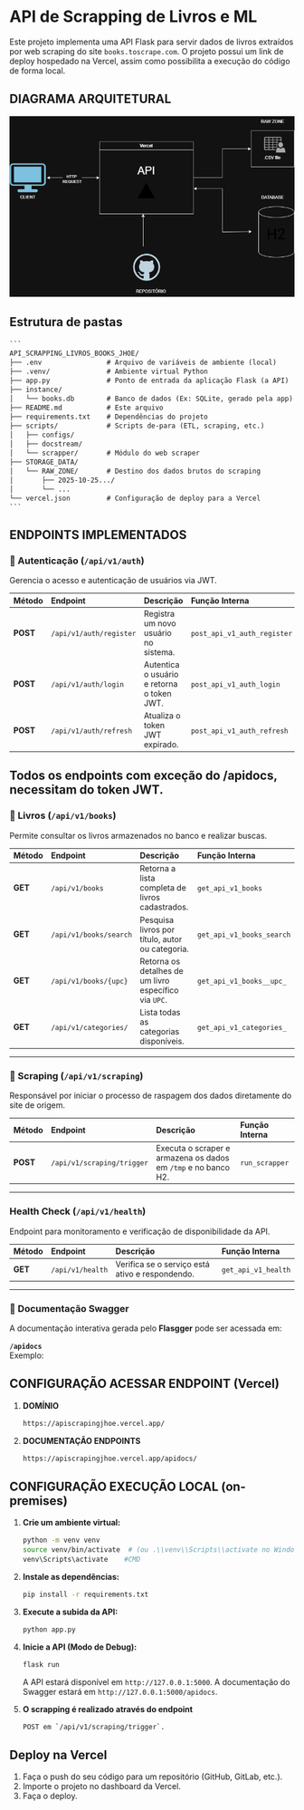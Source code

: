 # API de Scrapping de Livros e ML

Este projeto implementa uma API Flask para servir dados de livros extraídos por web scraping do site `books.toscrape.com`.
O projeto possui um link de deploy hospedado na Vercel, assim como possibilita a execução do código de forma local.

## DIAGRAMA ARQUITETURAL

![Arquitetura da API](api-scraper-books-jhoe.drawio.png)

## Estrutura de pastas

    ```
    API_SCRAPPING_LIVROS_BOOKS_JHOE/
    ├── .env                # Arquivo de variáveis de ambiente (local)
    ├── .venv/              # Ambiente virtual Python
    ├── app.py              # Ponto de entrada da aplicação Flask (a API)
    ├── instance/
    │   └── books.db        # Banco de dados (Ex: SQLite, gerado pela app)
    ├── README.md           # Este arquivo
    ├── requirements.txt    # Dependências do projeto
    ├── scripts/            # Scripts de-para (ETL, scraping, etc.)
    │   ├── configs/
    │   ├── docstream/
    │   └── scrapper/       # Módulo do web scraper
    ├── STORAGE_DATA/
    │   └── RAW_ZONE/       # Destino dos dados brutos do scraping
    │       ├── 2025-10-25.../
    │       └── ...
    └── vercel.json         # Configuração de deploy para a Vercel
    ```

## ENDPOINTS IMPLEMENTADOS

### 🔐 Autenticação (`/api/v1/auth`)

Gerencia o acesso e autenticação de usuários via JWT.

| Método | Endpoint | Descrição | Função Interna |
|:--------|:----------|:-----------|:----------------|
| **POST** | `/api/v1/auth/register` | Registra um novo usuário no sistema. | `post_api_v1_auth_register` | -Necessidade de encaminhar o raw body json: {"username": "Jhoe","password": "1234"}
| **POST** | `/api/v1/auth/login` | Autentica o usuário e retorna o token JWT. | `post_api_v1_auth_login` | -Necessidade de encaminhar o raw body json: {"username": "Jhoe","password": "1234"}
| **POST** | `/api/v1/auth/refresh` | Atualiza o token JWT expirado. | `post_api_v1_auth_refresh` | -Necessidade de utilizar o segundo token gerado no login

Todos os endpoints com exceção do /apidocs, necessitam do token JWT.
---

### 📖 Livros (`/api/v1/books`)

Permite consultar os livros armazenados no banco e realizar buscas.

| Método | Endpoint | Descrição | Função Interna |
|:--------|:----------|:-----------|:----------------|
| **GET** | `/api/v1/books` | Retorna a lista completa de livros cadastrados. | `get_api_v1_books` |
| **GET** | `/api/v1/books/search` | Pesquisa livros por título, autor ou categoria. | `get_api_v1_books_search` |
| **GET** | `/api/v1/books/{upc}` | Retorna os detalhes de um livro específico via `UPC`. | `get_api_v1_books__upc_` |
| **GET** | `/api/v1/categories/` | Lista todas as categorias disponíveis. | `get_api_v1_categories_` |

---

### 🧠 Scraping (`/api/v1/scraping`)

Responsável por iniciar o processo de raspagem dos dados diretamente do site de origem.

| Método | Endpoint | Descrição | Função Interna |
|:--------|:----------|:-----------|:----------------|
| **POST** | `/api/v1/scraping/trigger` | Executa o scraper e armazena os dados em `/tmp` e no banco H2. | `run_scrapper` |

---

###  Health Check (`/api/v1/health`)

Endpoint para monitoramento e verificação de disponibilidade da API.

| Método | Endpoint | Descrição | Função Interna |
|:--------|:----------|:-----------|:----------------|
| **GET** | `/api/v1/health` | Verifica se o serviço está ativo e respondendo. | `get_api_v1_health` |

---

### 📘 Documentação Swagger

A documentação interativa gerada pelo **Flasgger** pode ser acessada em:

 **`/apidocs`**  
Exemplo:


## CONFIGURAÇÃO ACESSAR ENDPOINT (Vercel)

1. **DOMÍNIO**
   ```bash
   https://apiscrapingjhoe.vercel.app/
   ```
   
2. **DOCUMENTAÇÃO ENDPOINTS**
   ```bash
   https://apiscrapingjhoe.vercel.app/apidocs/
   ```
    
## CONFIGURAÇÃO EXECUÇÃO LOCAL (on-premises)

1.  **Crie um ambiente virtual:**
    ```bash
    python -m venv venv
    source venv/bin/activate  # (ou .\\venv\\Scripts\\activate no Windows)
    venv\Scripts\activate    #CMD
    ```

2.  **Instale as dependências:**
    ```bash
    pip install -r requirements.txt
    ```

3.  **Execute a subida da API:**
    ```bash
    python app.py
    ```

5.  **Inicie a API (Modo de Debug):**
    ```bash
    flask run
    ```
    A API estará disponível em `http://127.0.0.1:5000`.
    A documentação do Swagger estará em `http://127.0.0.1:5000/apidocs`.


6.  **O scrapping é realizado através do endpoint**
    ```bash
    POST em `/api/v1/scraping/trigger`.
    ```

## Deploy na Vercel

1.  Faça o push do seu código para um repositório (GitHub, GitLab, etc.).
2.  Importe o projeto no dashboard da Vercel.
3.  Faça o deploy.

